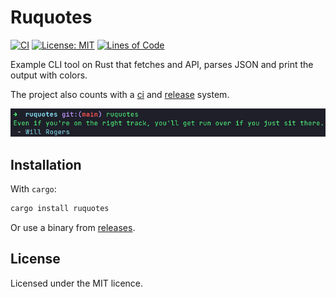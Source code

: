 # Ruquotes

[![CI](https://github.com/UltiRequiem/ruquotes/actions/workflows/ci.yaml/badge.svg)](https://github.com/UltiRequiem/ruquotes/actions/workflows/ci.yaml)
[![License: MIT](https://img.shields.io/badge/License-MIT-blue.svg)](https://opensource.org/licenses/MIT)
[![Lines of Code](https://img.shields.io/tokei/lines/github.com/UltiRequiem/ruquotes?color=blue&label=Total%20Lines)](https://github.com/UltiRequiem/ruquotes/blob/main/src/main.rs)

Example CLI tool on Rust that fetches and API, parses JSON and print the output
with colors.

The project also counts with a [ci](./.github/workflows/ci.yaml) and
[release](./.github/workflows/release.yaml) system.

![screenshot](./screenshot.png)

## Installation

With `cargo`:

```sh
cargo install ruquotes
```

Or use a binary from [releases](https://github.com/UltiRequiem/ruquotes/releases/latest).

## License

Licensed under the MIT licence.
